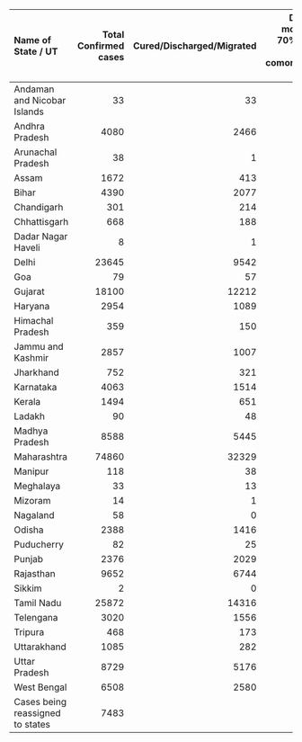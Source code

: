 | Name of State / UT               |   Total Confirmed cases |   Cured/Discharged/Migrated |   Deaths ( more than 70% cases due to comorbidities ) |
|:---------------------------------|------------------------:|----------------------------:|------------------------------------------------------:|
| Andaman and Nicobar Islands      |                      33 |                          33 |                                                     0 |
| Andhra Pradesh                   |                    4080 |                        2466 |                                                    68 |
| Arunachal Pradesh                |                      38 |                           1 |                                                     0 |
| Assam                            |                    1672 |                         413 |                                                     4 |
| Bihar                            |                    4390 |                        2077 |                                                    25 |
| Chandigarh                       |                     301 |                         214 |                                                     5 |
| Chhattisgarh                     |                     668 |                         188 |                                                     2 |
| Dadar Nagar Haveli               |                       8 |                           1 |                                                     0 |
| Delhi                            |                   23645 |                        9542 |                                                   606 |
| Goa                              |                      79 |                          57 |                                                     0 |
| Gujarat                          |                   18100 |                       12212 |                                                  1122 |
| Haryana                          |                    2954 |                        1089 |                                                    23 |
| Himachal Pradesh                 |                     359 |                         150 |                                                     5 |
| Jammu and Kashmir                |                    2857 |                        1007 |                                                    34 |
| Jharkhand                        |                     752 |                         321 |                                                     5 |
| Karnataka                        |                    4063 |                        1514 |                                                    53 |
| Kerala                           |                    1494 |                         651 |                                                    11 |
| Ladakh                           |                      90 |                          48 |                                                     1 |
| Madhya Pradesh                   |                    8588 |                        5445 |                                                   371 |
| Maharashtra                      |                   74860 |                       32329 |                                                  2587 |
| Manipur                          |                     118 |                          38 |                                                     0 |
| Meghalaya                        |                      33 |                          13 |                                                     1 |
| Mizoram                          |                      14 |                           1 |                                                     0 |
| Nagaland                         |                      58 |                           0 |                                                     0 |
| Odisha                           |                    2388 |                        1416 |                                                     7 |
| Puducherry                       |                      82 |                          25 |                                                     0 |
| Punjab                           |                    2376 |                        2029 |                                                    47 |
| Rajasthan                        |                    9652 |                        6744 |                                                   209 |
| Sikkim                           |                       2 |                           0 |                                                     0 |
| Tamil Nadu                       |                   25872 |                       14316 |                                                   208 |
| Telengana                        |                    3020 |                        1556 |                                                    99 |
| Tripura                          |                     468 |                         173 |                                                     0 |
| Uttarakhand                      |                    1085 |                         282 |                                                     8 |
| Uttar Pradesh                    |                    8729 |                        5176 |                                                   229 |
| West Bengal                      |                    6508 |                        2580 |                                                   345 |
| Cases being reassigned to states |                    7483 |                          |                                                       |
